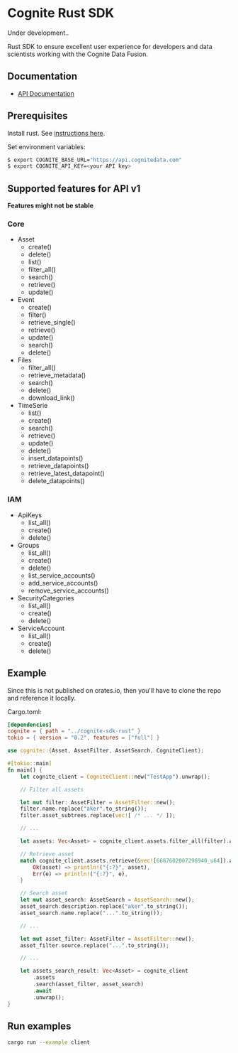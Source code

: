 Cognite Rust SDK
==========================

Under development.. 

Rust SDK to ensure excellent user experience for developers and data scientists working with the Cognite Data Fusion.

## Documentation
* [API Documentation](https://docs.cognite.com/api/v1/)

## Prerequisites
 Install rust. See [instructions here](https://rustup.rs/).

Set environment variables:

```bash
$ export COGNITE_BASE_URL="https://api.cognitedata.com"
$ export COGNITE_API_KEY=<your API key>
```


## Supported features for API v1

**Features might not be stable**


### Core
- Asset
	- create()
	- delete()
	- list()
  - filter_all()
  - search()
  - retrieve()
  - update()
- Event
	- create()
	- filter()
	- retrieve_single()
	- retrieve()
  - update()
  - search()
  - delete()
- Files
  - filter_all()
  - retrieve_metadata()
  - search()
  - delete()
  - download_link()
- TimeSerie
	- list()
	- create()
  - search()
  - retrieve()
  - update()
  - delete()
  - insert_datapoints()
  - retrieve_datapoints()
  - retrieve_latest_datapoint()
  - delete_datapoints()
### IAM
- ApiKeys
  - list_all()
  - create()
  - delete()
- Groups
  - list_all()
  - create()
  - delete()
  - list_service_accounts()
  - add_service_accounts()
  - remove_service_accounts()
- SecurityCategories
  - list_all()
  - create()
  - delete()
- ServiceAccount
  - list_all()
  - create()
  - delete()


## Example

Since this is not published on crates.io, then you'll have to clone the repo and reference it locally.

Cargo.toml:

```TOML
[dependencies]
cognite = { path = "../cognite-sdk-rust" }
tokio = { version = "0.2", features = ["full"] }
```

```Rust
use cognite::{Asset, AssetFilter, AssetSearch, CogniteClient};

#[tokio::main]
fn main() {
    let cognite_client = CogniteClient::new("TestApp").unwrap();

    // Filter all assets

    let mut filter: AssetFilter = AssetFilter::new();
    filter.name.replace("aker".to_string());
    filter.asset_subtrees.replace(vec![ /* ... */ ]);

    // ...

    let assets: Vec<Asset> = cognite_client.assets.filter_all(filter).await.unwrap();

    // Retrieve asset
    match cognite_client.assets.retrieve(&vec![6687602007296940_u64]).await {
        Ok(asset) => println!("{:?}", asset),
        Err(e) => println!("{:?}", e),
    }

    // Search asset
    let mut asset_search: AssetSearch = AssetSearch::new();
    asset_search.description.replace("aker".to_string());
    asset_search.name.replace("...".to_string());

    // ...

    let mut asset_filter: AssetFilter = AssetFilter::new();
    asset_filter.source.replace("...".to_string());

    // ...

    let assets_search_result: Vec<Asset> = cognite_client
        .assets
        .search(asset_filter, asset_search)
        .await
        .unwrap();
}
```

## Run examples

```bash
cargo run --example client
```
